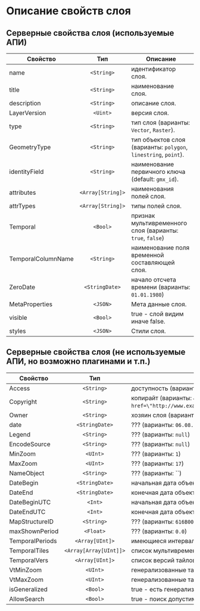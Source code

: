 # Описание свойств слоя


## Серверные свойства слоя (используемые АПИ)

Свойство|Тип|Описание
------|:---------:|-----------
name|`<String>`| идентификатор слоя.
title|`<String>`| наименование слоя.
description|`<String>`| описание слоя.
LayerVersion|`<Uint>`| версия слоя.
type|`<String>`| тип слоя (варианты: `Vector`, `Raster`).
GeometryType|`<String>`| тип объектов слоя (варианты: `polygon`, `linestring`, `point`).
identityField|`<String>`| наименование первичного ключа (default: `gmx_id`).
attributes|`<Array[String]>`| наименования полей слоя.
attrTypes|`<Array[String]>`| типы полей слоя.
Temporal|`<Bool>`| признак мультивременного слоя (варианты: `true`, `false`)
TemporalColumnName|`<String>`| наименование поля временной составляющей слоя.
ZeroDate|`<StringDate>`| начало отсчета времени (варианты: `01.01.1980`)
MetaProperties|`<JSON>`| Мета данные слоя.
visible|`<Bool>`| true - слой видим иначе false.
styles|`<JSON>`| Стили слоя.

## Серверные свойства слоя (не используемые АПИ, но возможно плагинами и т.п.)

Свойство|Тип|Описание
------|:---------:|-----------
Access|`<String>`| доступность (варианты: `edit`, ``)
Copyright|`<String>`| копирайт (варианты: `&copy;  <a href=\"http://www.exactearth.com/products/exactais/\">ExactAIS</a>`)
Owner|`<String>`| хозяин слоя (варианты: ``)
date|`<StringDate>`| ??? (варианты: `06.08.2018`)
Legend|`<String>`| ??? (варианты: `null`)
EncodeSource|`<String>`| ??? (варианты: `null`)
MinZoom|`<UInt>`|  ??? (варианты: `1`)
MaxZoom|`<UInt>`|  ??? (варианты: `17`)
NameObject|`<String>`| ??? (варианты: ``)
DateBegin|`<StringDate>`| начальная дата объектов слоя (варианты: `26.02.2013`)
DateEnd|`<StringDate>`| конечная дата объектов слоя (варианты: `04.02.2019`)
DateBeginUTC|`<Int>`| начальная дата объектов слоя (варианты: `1361836800`)
DateEndUTC|`<Int>`| конечная дата объектов слоя (варианты: `1549238400`)
MapStructureID|`<String>`| ??? (варианты: `616B00E036BD4`)
maxShownPeriod|`<Float>`| ??? (варианты: `0.0`)
TemporalPeriods|`<Array[UInt]>`| имеющиеся интервалы временной разбивки.
TemporalTiles|`<Array[Array[UInt]]>`| список мультивременных тайлов.
TemporalVers|`<Array[UInt]>`| список версий тайлов.
VtMinZoom|`<UInt>`| генерализованные тайлы имеются только >= zoom.
VtMaxZoom|`<UInt>`| генерализованные тайлы имеются только < zoom.
isGeneralized|`<Bool>`| true - есть генерализованные тайлы иначе false.
AllowSearch|`<Bool>`| true - поиск допустим иначе false.
